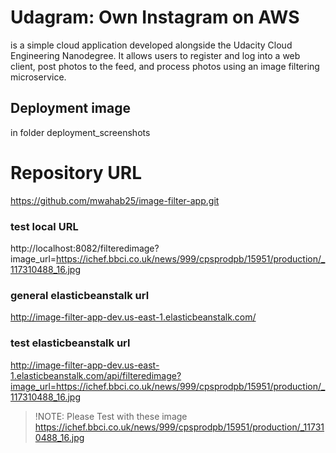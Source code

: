 # Udagram: Own Instagram on AWS

is a simple cloud application developed alongside the Udacity Cloud Engineering Nanodegree. It allows users to register and log into a web client, post photos to the feed, and process photos using an image filtering microservice.

## Deployment image
in folder deployment_screenshots

# Repository URL
https://github.com/mwahab25/image-filter-app.git

### test local URL
http://localhost:8082/filteredimage?image_url=https://ichef.bbci.co.uk/news/999/cpsprodpb/15951/production/_117310488_16.jpg

### general elasticbeanstalk url
http://image-filter-app-dev.us-east-1.elasticbeanstalk.com/

### test elasticbeanstalk url

http://image-filter-app-dev.us-east-1.elasticbeanstalk.com/api/filteredimage?image_url=https://ichef.bbci.co.uk/news/999/cpsprodpb/15951/production/_117310488_16.jpg

> !NOTE: Please Test with these image https://ichef.bbci.co.uk/news/999/cpsprodpb/15951/production/_117310488_16.jpg


